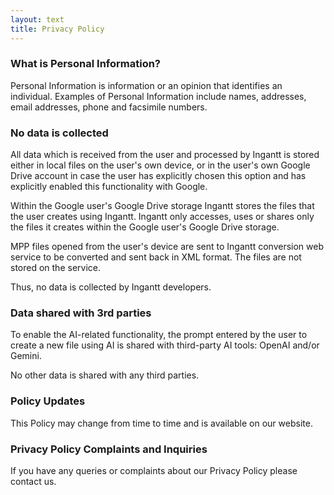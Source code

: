 ```yaml
---
layout: text
title: Privacy Policy
---
```


### What is Personal Information?

Personal Information is information or an opinion that identifies an individual. Examples of Personal Information include names, addresses, email addresses, phone and facsimile numbers.

### No data is collected

All data which is received from the user and processed by Ingantt is stored either in local files on the user's own device, or in the user's own Google Drive account in case the user has explicitly chosen this option and has explicitly enabled this functionality with Google.

Within the Google user's Google Drive storage Ingantt stores the files that the user creates using Ingantt. Ingantt only accesses, uses or shares only the files it creates within the Google user's Google Drive storage.

MPP files opened from the user's device are sent to Ingantt conversion web service to be converted and sent back in XML format. The files are not stored on the service.

Thus, no data is collected by Ingantt developers.

### Data shared with 3rd parties

To enable the AI-related functionality, the prompt entered by the user to create a new file using AI is shared with third-party AI tools: OpenAI and/or Gemini.

No other data is shared with any third parties.

### Policy Updates

This Policy may change from time to time and is available on our website.

### Privacy Policy Complaints and Inquiries

If you have any queries or complaints about our Privacy Policy please contact us.
